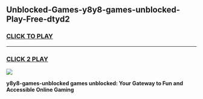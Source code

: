 
## Unblocked-Games-y8y8-games-unblocked-Play-Free-dtyd2
<h3>
<a href="https://premium76.site?title=y8y8-games-unblocked&ref=24M">CLICK TO PLAY</a></h3>
<hr>

<h3>
<a href="https://premium76.site?title=y8y8-games-unblocked&ref=24M">CLICK 2 PLAY</a>
  
</h3>

<a href="https://premium76.site?title=y8y8-games-unblocked&ref=24M"><img src="https://clearcache.store/games.png"></a>


**y8y8-games-unblocked games unblocked: Your Gateway to Fun and Accessible Online Gaming**

